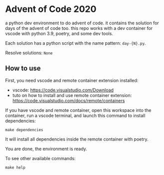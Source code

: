 # Advent of Code 2020

a python dev environment to do advent of code.
it contains the solution for days of the advent of code too.
this repo works with a dev container for vscode with python 3.9, poetry, and some dev tools.

Each solution has a python script with the name pattern: `day-{N}.py`.

Resolve solutions:
`None`

## How to use

First, you need vscode and remote container extension installed:
- vscode: https://code.visualstudio.com/Download
- tuto on how to install and use remote container extension: https://code.visualstudio.com/docs/remote/containers

If you have vscode and remote container, open this workspace into the container, run a vscode terminal, and launch this command to install dependencies:
```shell
make dependencies
```

It will install all dependencies inside the remote container with poetry.

You are done, the environment is ready.

To see other available commands:

```shell
make help
```